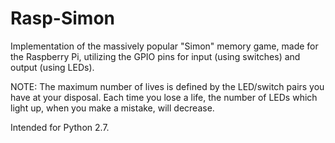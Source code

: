 Rasp-Simon
==========

Implementation of the massively popular "Simon" memory game, made for the Raspberry Pi, utilizing the GPIO pins for input (using switches) and output (using LEDs).

NOTE: The maximum number of lives is defined by the LED/switch pairs you have at your disposal. Each time you lose a life, the number of LEDs which light up, when you make a mistake, will decrease.

Intended for Python 2.7.
